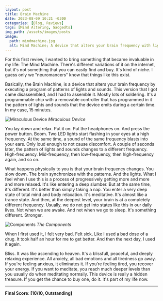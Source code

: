 ```yaml
---
layout: post
title: Brain Machine
date: 2023-08-09 10:21 -0300
categories: [Blog, Reviews]
tags: [Mind Altering, Gadgedts]
img_path: /assets/images/posts
image:
  path: mindmachine.jpg
  alt: Mind Machine; A device that alters your brain frequency with light and sound patterns.
---
```


For this first review, I wanted to bring something that became invaluable in my life:
The Mind Machine. There's different variations of it on the internet, but it's not something
that you can easily find and buy. It's kind of niche. I guess only we "neuromancers" know that things
like this exist.

Basically, the Brain Machine, is a device that alters your brain frequency by executing a program of patterns of lights and sounds. This version that I got came disassembled, and I had to assemble it. Mostly lots of soldering. It's a programmable chip with a removable controller that has programmed in it the pattern of lights and sounds that the device emits during a certain time. In my case, 15 minutes.


![Miraculous Device](mindmachine2.webp)
_Miraculous Device_


You lay down and relax. Put it on. Put the headphones on. And press the power button. Boom. Two LED lights start flashing in your eyes at a high frequency. At the same time, a sound of the same frequency blasts into your ears. Only loud enough to not cause discomfort. A couple of seconds later, the pattern of lights and sounds changes to a different frequency. High-frequency. Mid-frequency, then low-frequency, then high-frequency again, and so on.

What happens physically to you is that your brain frequency changes. You slow down. The brain synchronizes with the patterns. And the lights. What I feel when I use this is a process of progressively getting more and more and more relaxed. It's like entering a deep slumber. But at the same time, it's different. It's better than simply taking a nap. You enter a very deep state of total mind and body relaxation. It's meditative. It's almost like a trance state. And then, at the deepest level, your brain is at a completely different frequency. Usually, we do not get into states like this in our daily lives. Not when we are awake. And not when we go to sleep. It's something different. Stronger.


![Components](mindmachine3.jpg)
_The Components_


When I first used it, I felt very bad. Felt sick. Like I used a bad dose of a drug. It took half an hour for me to get better. And then the next day, I used it again.

Bliss. It was like ascending to heaven. It's a blissfull, peaceful, and deeply relaxing experience. All anxiety, all bad emotions and all tiredness go away. If you're feeling anxious, it eliminates it. If you're feeling tired, you recover your energy. If you want to meditate, you reach much deeper levels than you usually do when meditating normally. This device is really a hidden treasure. If you get the chance to buy one, do it. It's part of my life now.

---

**Final Score: [10\10, Outstanding]**




